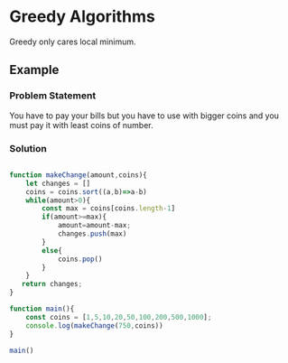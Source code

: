 # Greedy Algorithms


Greedy only cares local minimum.



## Example


### **Problem Statement**

You have to pay your bills but you have to use with bigger coins and  you must pay it with least coins of number.




### Solution 


```js

function makeChange(amount,coins){
    let changes = []
    coins = coins.sort((a,b)=>a-b)
    while(amount>0){
        const max = coins[coins.length-1]
        if(amount>=max){
            amount=amount-max;
            changes.push(max)
        }
        else{
            coins.pop()
        }
    }
   return changes;
}

function main(){
    const coins = [1,5,10,20,50,100,200,500,1000];
    console.log(makeChange(750,coins))
}

main()

```
